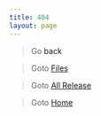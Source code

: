 ```yaml
---
title: 404
layout: page
---
```


> Go <a herf="javascript:history.back();">back</a>

> Goto [Files]({{site.baseurl}}/files)

> Goto [All Release](https://github.com/koumaza/android/release)

> Goto [Home]({{site.baseurl}})
